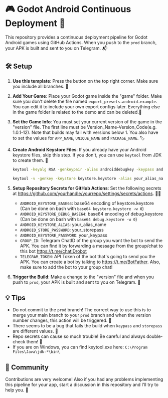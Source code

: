 # 🎮 Godot Android Continuous Deployment 🚀

This repository provides a continuous deployment pipeline for Godot Android games using GitHub Actions. When you push to the `prod` branch, your APK is built and sent to you on Telegram. 📬

## 🛠️ Setup

1. **Use this template**: Press the button on the top right corner. Make sure you include all branches. 📂

2. **Add Your Game**: Place your Godot game inside the "game" folder. Make sure you don't delete the file named `export_presets.android.example`. You can edit it to include your own export configs later. Everything else in the game folder is related to the demo and can be deleted.🎲

3. **Set the Game Info**: You must set your current version of the game in the "version" file. The first line must be Version_Name-Version_Code(e.g. 1.0.1-12). Note that builds may fail with versions below 1. You also have to set the values for `APP_NAME`, `UNIQUE_NAME` and `PACKAGE_NAME`. 🏷️

4. **Create Android Keystore Files**: If you already have your Android keystore files, skip this step. If you don't, you can use `keytool` from JDK to create them. 🔑

   ```bash
   keytool -keyalg RSA -genkeypair -alias androiddebugkey -keypass android -keystore debug.keystore -storepass android -dname "CN=Android Debug,O=Android,C=US" -validity 9999 -deststoretype pkcs12
   ```
   ```bash
   keytool -v -genkey -keystore keystore.keystore -alias your_alias_name -keyalg RSA -validity 10000 -keypass your_keypass -storepass your_storepass
   ```
   
5. **Setup Repository Secrets for GitHub Actions**: Set the following secrets at https://github.com/yourhandle/yourrepo/settings/secrets/actions. 🕵️‍♀️

   - `ANDROID_KEYSTORE_BASE64`: base64 encoding of keystore.keystore (Can be done on bash with `base64 keystore.keystore -w 0`)
   - `ANDROID_KEYSTORE_DEBUG_BASE64`: base64 encoding of debug.keystore (Can be done on bash with `base64 debug.keystore -w 0`)
   - `ANDROID_KEYSTORE_ALIAS`: your_alias_name
   - `ANDROID_STORE_PASSWORD`: your_storepass
   - `ANDROID_KEYSTORE_PASSWORD`: your_keypass
   - `GROUP_ID`: Telegram ChatID of the group you want the bot to send the APK. You can find it by forwarding a message from the group/chat to this bot https://t.me/chatIDrobot
   - `TELEGRAM_TOKEN`: API Token of the bot that's going to send you the APK. You can create a bot by talking to https://t.me/BotFather. Also, make sure to add the bot to your group chat!

6. **Trigger the Build**: Make a change to the "version" file and when you push to `prod`, your APK is built and sent to you on Telegram. 📲

## 💡 Tips

- Do not commit to the `prod` branch! The correct way to use this is to merge your main branch to your `prod` branch and when the version number changes, this action will be triggered. 🔄
- There seems to be a bug that fails the build when `keypass` and `storepass` are different values. 🐛
- Repo secrets can cause so much trouble! Be careful and always double-check them! 🔐
- If you are on Windows, you can find keytool.exe here: `C:\Program Files\Java\jdk-*\bin\`

## 🤝 Community

Contributions are very welcome! Also if you had any problems implementing this pipeline for your app, start a discussion in this repository and I'll try to help you. 💬
